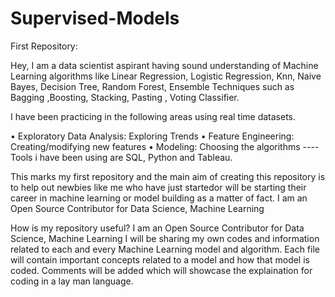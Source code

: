 # Supervised-Models
First Repository:

Hey, 
I am a data scientist aspirant having sound understanding of Machine Learning algorithms like Linear Regression, Logistic Regression, Knn, Naive Bayes, Decision Tree, Random Forest, Ensemble Techniques such as Bagging ,Boosting, Stacking, Pasting , Voting Classifier.

I have been practicing in the following areas using real time datasets.


• Exploratory Data Analysis: Exploring Trends
• Feature Engineering: Creating/modifying new features
• Modeling: Choosing the algorithms
----Tools i have been using are SQL, Python and Tableau.


This marks my first repository and the main aim of creating this repository is to help out newbies like me  who have just startedor will be starting their career in machine learning or model building as a matter of fact.
I am an Open Source Contributor for Data Science, Machine Learning
 
How is my repository useful?
I am an Open Source Contributor for Data Science, Machine Learning
I will be sharing my own codes and information related to each and every Machine Learning model and algorithm.
Each file will contain important concepts related to a model and how that model is coded.
Comments will be added which will showcase the explaination for coding in a lay man language.

